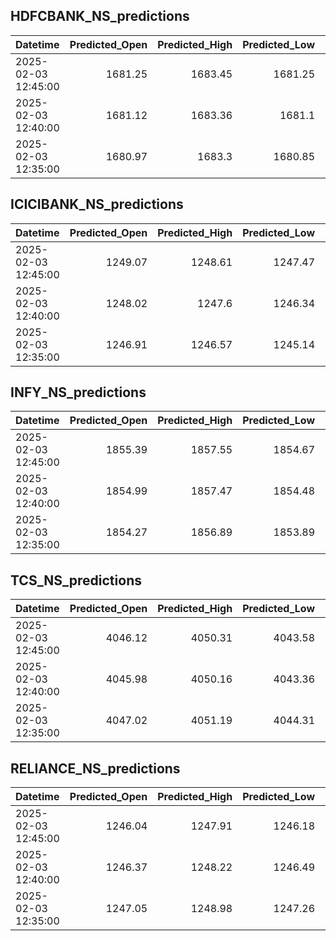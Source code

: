 ## HDFCBANK_NS_predictions
| Datetime            |   Predicted_Open |   Predicted_High |   Predicted_Low |   Predicted_Close |   Predicted_Volume |
|:--------------------|-----------------:|-----------------:|----------------:|------------------:|-------------------:|
| 2025-02-03 12:45:00 |          1681.25 |          1683.45 |         1681.25 |           1682.72 |            65105.3 |
| 2025-02-03 12:40:00 |          1681.12 |          1683.36 |         1681.1  |           1682.6  |            65591   |
| 2025-02-03 12:35:00 |          1680.97 |          1683.3  |         1680.85 |           1682.47 |            66381.8 |

## ICICIBANK_NS_predictions
| Datetime            |   Predicted_Open |   Predicted_High |   Predicted_Low |   Predicted_Close |   Predicted_Volume |
|:--------------------|-----------------:|-----------------:|----------------:|------------------:|-------------------:|
| 2025-02-03 12:45:00 |          1249.07 |          1248.61 |         1247.47 |           1248.21 |            66329.7 |
| 2025-02-03 12:40:00 |          1248.02 |          1247.6  |         1246.34 |           1247.08 |            64925.3 |
| 2025-02-03 12:35:00 |          1246.91 |          1246.57 |         1245.14 |           1245.87 |            66287.8 |

## INFY_NS_predictions
| Datetime            |   Predicted_Open |   Predicted_High |   Predicted_Low |   Predicted_Close |   Predicted_Volume |
|:--------------------|-----------------:|-----------------:|----------------:|------------------:|-------------------:|
| 2025-02-03 12:45:00 |          1855.39 |          1857.55 |         1854.67 |           1855.8  |            36389.4 |
| 2025-02-03 12:40:00 |          1854.99 |          1857.47 |         1854.48 |           1855.56 |            34960.4 |
| 2025-02-03 12:35:00 |          1854.27 |          1856.89 |         1853.89 |           1855.08 |            38280.4 |

## TCS_NS_predictions
| Datetime            |   Predicted_Open |   Predicted_High |   Predicted_Low |   Predicted_Close |   Predicted_Volume |
|:--------------------|-----------------:|-----------------:|----------------:|------------------:|-------------------:|
| 2025-02-03 12:45:00 |          4046.12 |          4050.31 |         4043.58 |           4048.09 |            23364.8 |
| 2025-02-03 12:40:00 |          4045.98 |          4050.16 |         4043.36 |           4048.05 |            23347.8 |
| 2025-02-03 12:35:00 |          4047.02 |          4051.19 |         4044.31 |           4049.04 |            22604   |

## RELIANCE_NS_predictions
| Datetime            |   Predicted_Open |   Predicted_High |   Predicted_Low |   Predicted_Close |   Predicted_Volume |
|:--------------------|-----------------:|-----------------:|----------------:|------------------:|-------------------:|
| 2025-02-03 12:45:00 |          1246.04 |          1247.91 |         1246.18 |           1247.12 |            65989.9 |
| 2025-02-03 12:40:00 |          1246.37 |          1248.22 |         1246.49 |           1247.38 |            71724.2 |
| 2025-02-03 12:35:00 |          1247.05 |          1248.98 |         1247.26 |           1248.02 |            77655.8 |

